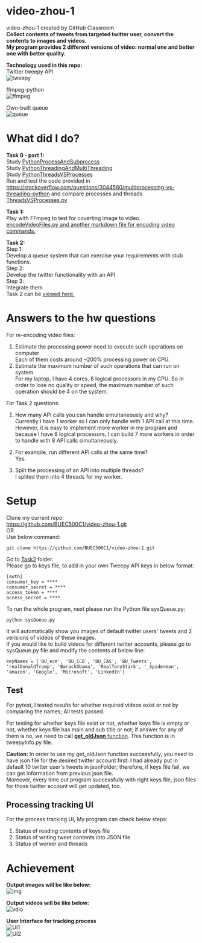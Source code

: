 # video-zhou-1    
video-zhou-1 created by GitHub Classroom         
<strong> Collect contents of tweets from targeted twitter user, convert the contents to images and videos.       
My program provides 2 different versions of video: normal one and better one with better quality. </strong>    
    
<strong>Technology used in this repo:</strong>       
Twitter tweepy API   
![tweepy](/imgs/tweepy.png)    

ffmpeg-python     
![ffmpeg](/imgs/ffmpeg-python.PNG)   

Own-built queue    
![queue](https://github.com/BUEC500C1/video-zhou-1/blob/master/imgs/queue.png)   


# What did I do?       
<strong>Task 0 - part 1:</strong>        
Study [PythonProcessAndSubprocess](https://github.com/BUEC500C1/video-zhou-1/tree/master/PythonProcessAndSubprocess)      
Study [PythonThreadingAndMultiThreading](https://github.com/BUEC500C1/video-zhou-1/tree/master/PythonThreadingAndMultiThreading)        
Study [PythonThreadsVSProcesses](https://github.com/BUEC500C1/video-zhou-1/tree/master/PythonThreadsVSProcesses)      
Run and test the code provided in https://stackoverflow.com/questions/3044580/multiprocessing-vs-threading-python and compare processes and threads        
[ThreadsVSProcesses.py](https://github.com/BUEC500C1/video-zhou-1/tree/master/Task0)           

<strong>Task 1: </strong>      
Play with FFmpeg to test for coverting image to video.      
[encodeVideoFiles.py and another markdown file for encoding video commands.](https://github.com/BUEC500C1/video-zhou-1/tree/master/Task1)        

<strong>Task 2: </strong>      
Step 1:   
Develop a queue system that can exercise your requirements with stub functions.    
Step 2:   
Develop the twitter functionality with an API   
Step 3:   
Integrate them      
Task 2 can be [viewed here.](https://github.com/BUEC500C1/video-zhou-1/tree/master/Task2)    
   

# Answers to the hw questions    
For re-encoding video files:   
1. Estimate the processing power need to execute such operations on computer      
Each of them costs around ~200% processing power on CPU.   
2. Estimate the maximum number of such operations that can run on system      
For my laptop, I have 4 cores, 8 logical processors in my CPU. So in order to lose no quality or speed, the maximum number of such operation should be 4 on the system.   

For Task 2 questions:    
1. How many API calls you can handle simultaneously and why?    
Currently I have 1 worker so I can only handle with 1 API call at this time. However, it is easy to implement more worker in my program and because I have 8 logical processors, I can build 7 more workers in order to handle with 8 API calls simultaneously.      

2. For example, run different API calls at the same time?      
Yes.    

3. Split the processing of an API into multiple threads?     
I splited them into 4 threads for my worker.    

# Setup     
Clone my current repo:     
https://github.com/BUEC500C1/video-zhou-1.git      
OR    
Use below command:    
```
git clone https://github.com/BUEC500C1/video-zhou-1.git   
```
   
Go to [Task2](https://github.com/BUEC500C1/video-zhou-1/tree/master/Task2) folder.       
Please go to keys file, to add in your own Tweepy API keys in below format:   
```
[auth]
consumer_key = ****
consumer_secret = ****
access_token = ****
access_secret = ****
```

To run the whole program, next please run the Python file sysQueue.py:    
```
python sysQueue.py
```
     
It will automatically show you images of default twitter users' tweets and 2 verisions of videos of these images.     
If you would like to build videos for different twitter accounts, please go to sysQueue.py file and modify the contents of below line:   
```
keyNames = ['BU_ece', 'BU_CCD', 'BU_CAS', 'BU_Tweets', 'realDonaldTrump', 'BarackObama', 'RealTonyStark', '_Spiderman', 'amazon', 'Google', 'Microsoft', 'LinkedIn']
```   
## Test   
For pytest, I tested results for whether required videos exist or not by comparing the names; All tests passed.    

For testing for whether keys file exist or not, whether keys file is empty or not, whether keys file has main and sub title or not; if answer for any of them is no, we need to call [<b>get_oldJson</b> function](https://github.com/BUEC500C1/video-zhou-1/blob/master/Task2/tweepyInfo.py). This function is in tweepyInfo.py file.       

<b>Caution: </b> In order to use my get_oldJson function successfully, you need to have json file for the desired twitter account first. I had already put in default 10 twitter user's tweets in jsonFolder; therefore, if keys file fail, we can get information from previous json file.    
Moreover, every time out program successfully with right keys file, json files for those twitter account will get updated, too.    


## Processing tracking UI   
For the process tracking UI, My program can check below steps:    
1. Status of reading contents of keys file     
2. Status of writing tweet contents into JSON file    
3. Status of worker and threads     


# Achievement    
<b>Output images will be like below:</b>        
![img](/imgs/outputImages.PNG)   
      
         
<strong>Output videos will be like below:</strong>       
![vdio](/imgs/outputVideo.PNG)   

    
<strong> User Interface for tracking process </strong>    
![UI1](/imgs/UI1.PNG)     
![UI2](/imgs/UI2.PNG)    


